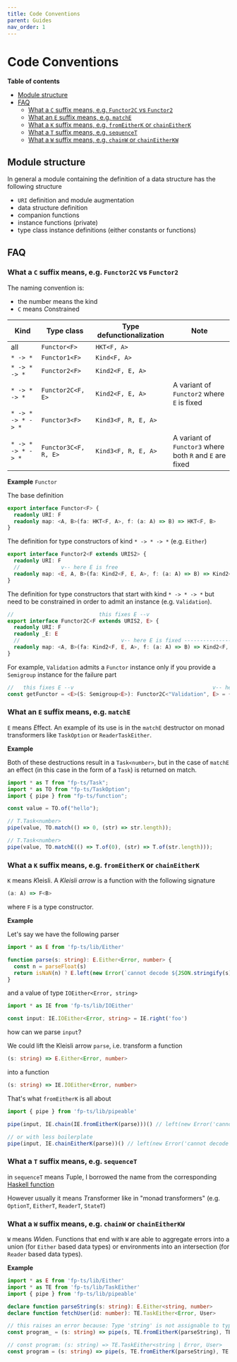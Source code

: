 ```yaml
---
title: Code Conventions
parent: Guides
nav_order: 1
---
```


# Code Conventions

<!-- START doctoc generated TOC please keep comment here to allow auto update -->
<!-- DON'T EDIT THIS SECTION, INSTEAD RE-RUN doctoc TO UPDATE -->

**Table of contents**

- [Module structure](#module-structure)
- [FAQ](#faq)
  - [What a `C` suffix means, e.g. `Functor2C` vs `Functor2`](#what-a-c-suffix-means-eg-functor2c-vs-functor2)
  - [What an `E` suffix means, e.g. `matchE`](#what-an-e-suffix-means-eg-matche)
  - [What a `K` suffix means, e.g. `fromEitherK` or `chainEitherK`](#what-a-k-suffix-means-eg-fromeitherk-or-chaineitherk)
  - [What a `T` suffix means, e.g. `sequenceT`](#what-a-t-suffix-means-eg-sequencet)
  - [What a `W` suffix means, e.g. `chainW` or `chainEitherKW`](#what-a-w-suffix-means-eg-chainw-or-chaineitherkw)

<!-- END doctoc generated TOC please keep comment here to allow auto update -->

## Module structure

In general a module containing the definition of a data structure has the following structure

- `URI` definition and module augmentation
- data structure definition
- companion functions
- instance functions (private)
- type class instance definitions (either constants or functions)

## FAQ

### What a `C` suffix means, e.g. `Functor2C` vs `Functor2`

The naming convention is:

- the number means the kind
- `C` means *C*onstrained

| Kind               | Type class           | Type defunctionalization | Note                                                     |
| ------------------ | -------------------- | ------------------------ | -------------------------------------------------------- |
| all                | `Functor<F>`         | `HKT<F, A>`              |                                                          |
| `* -> *`           | `Functor1<F>`        | `Kind<F, A>`             |                                                          |
| `* -> * -> *`      | `Functor2<F>`        | `Kind2<F, E, A>`         |                                                          |
| `* -> * -> *`      | `Functor2C<F, E>`    | `Kind2<F, E, A>`         | A variant of `Functor2` where `E` is fixed               |
| `* -> * -> * -> *` | `Functor3<F>`        | `Kind3<F, R, E, A>`      |                                                          |
| `* -> * -> * -> *` | `Functor3C<F, R, E>` | `Kind3<F, R, E, A>`      | A variant of `Functor3` where both `R` and `E` are fixed |

**Example** `Functor`

The base definition

```ts
export interface Functor<F> {
  readonly URI: F
  readonly map: <A, B>(fa: HKT<F, A>, f: (a: A) => B) => HKT<F, B>
}
```

The definition for type constructors of kind `* -> * -> *` (e.g. `Either`)

```ts
export interface Functor2<F extends URIS2> {
  readonly URI: F
  //             v-- here E is free
  readonly map: <E, A, B>(fa: Kind2<F, E, A>, f: (a: A) => B) => Kind2<F, E, B>
}
```

The definition for type constructors that start with kind `* -> * -> *` but need to be constrained in order to admit an instance (e.g. `Validation`).

```ts
//                           this fixes E --v
export interface Functor2C<F extends URIS2, E> {
  readonly URI: F
  readonly _E: E
  //                                v-- here E is fixed ---------------v
  readonly map: <A, B>(fa: Kind2<F, E, A>, f: (a: A) => B) => Kind2<F, E, B>
}
```

For example, `Validation` admits a `Functor` instance only if you provide a `Semigroup` instance for the failure part

```ts
//   this fixes E --v                                            v-- here E is fixed
const getFunctor = <E>(S: Semigroup<E>): Functor2C<"Validation", E> = { ... }
```

### What an `E` suffix means, e.g. `matchE`

`E` means *E*ffect. An example of its use is in the `matchE` destructor on monad transformers like `TaskOption` or `ReaderTaskEither`.

**Example**

Both of these destructions result in a `Task<number>`, but in the case of `matchE` an effect (in this case in the form of a `Task`) is returned on match.

```ts
import * as T from "fp-ts/Task";
import * as TO from "fp-ts/TaskOption";
import { pipe } from "fp-ts/function";

const value = TO.of("hello");

// T.Task<number>
pipe(value, TO.match(() => 0, (str) => str.length));

// T.Task<number>
pipe(value, TO.matchE(() => T.of(0), (str) => T.of(str.length)));
```

### What a `K` suffix means, e.g. `fromEitherK` or `chainEitherK`

`K` means *K*leisli. A _Kleisli arrow_ is a function with the following signature

```ts
(a: A) => F<B>
```

where `F` is a type constructor.

**Example**

Let's say we have the following parser

```ts
import * as E from 'fp-ts/lib/Either'

function parse(s: string): E.Either<Error, number> {
  const n = parseFloat(s)
  return isNaN(n) ? E.left(new Error(`cannot decode ${JSON.stringify(s)} to number`)) : E.right(n)
}
```

and a value of type `IOEither<Error, string>`

```ts
import * as IE from 'fp-ts/lib/IOEither'

const input: IE.IOEither<Error, string> = IE.right('foo')
```

how can we parse `input`?

We could lift the Kleisli arrow `parse`, i.e. transform a function

```ts
(s: string) => E.Either<Error, number>
```

into a function

```ts
(s: string) => IE.IOEither<Error, number>
```

That's what `fromEitherK` is all about

```ts
import { pipe } from 'fp-ts/lib/pipeable'

pipe(input, IE.chain(IE.fromEitherK(parse)))() // left(new Error('cannot decode "foo" to number'))

// or with less boilerplate
pipe(input, IE.chainEitherK(parse))() // left(new Error('cannot decode "foo" to number'))
```

### What a `T` suffix means, e.g. `sequenceT`

in `sequenceT` means *T*uple, I borrowed the name from the corresponding [Haskell function](http://hackage.haskell.org/package/tuple-0.3.0.2/docs/Data-Tuple-Sequence.html)

However usually it means *T*ransformer like in "monad transformers" (e.g. `OptionT`, `EitherT`, `ReaderT`, `StateT`)

### What a `W` suffix means, e.g. `chainW` or `chainEitherKW`

`W` means *W*iden. Functions that end with `W` are able to aggregate errors into a union (for `Either` based data types) or environments into an intersection (for `Reader` based data types).

**Example**

```ts
import * as E from 'fp-ts/lib/Either'
import * as TE from 'fp-ts/lib/TaskEither'
import { pipe } from 'fp-ts/lib/pipeable'

declare function parseString(s: string): E.Either<string, number>
declare function fetchUser(id: number): TE.TaskEither<Error, User>

// this raises an error because: Type 'string' is not assignable to type 'Error'
const program_ = (s: string) => pipe(s, TE.fromEitherK(parseString), TE.chain(fetchUser))

// const program: (s: string) => TE.TaskEither<string | Error, User>
const program = (s: string) => pipe(s, TE.fromEitherK(parseString), TE.chainW(fetchUser))
```
